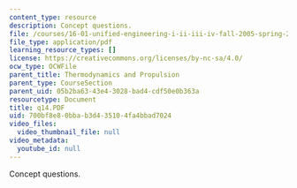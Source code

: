 ```yaml
---
content_type: resource
description: Concept questions.
file: /courses/16-01-unified-engineering-i-ii-iii-iv-fall-2005-spring-2006/700bf8e80bbab3d435104fa4bbad7024_q14.PDF
file_type: application/pdf
learning_resource_types: []
license: https://creativecommons.org/licenses/by-nc-sa/4.0/
ocw_type: OCWFile
parent_title: Thermodynamics and Propulsion
parent_type: CourseSection
parent_uid: 05b2ba63-43e4-3028-bad4-cdf50e0b363a
resourcetype: Document
title: q14.PDF
uid: 700bf8e8-0bba-b3d4-3510-4fa4bbad7024
video_files:
  video_thumbnail_file: null
video_metadata:
  youtube_id: null
---
```

Concept questions.